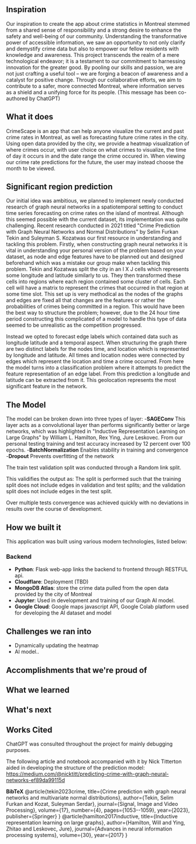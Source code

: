 ## Inspiration
Our inspiration to create the app about crime statistics in Montreal stemmed from a shared sense of responsibility and a strong desire to enhance the safety and well-being of our community. Understanding the transformative power of accessible information, we saw an opportunity to not only clarify and demystify crime data but also to empower our fellow residents with knowledge and awareness. This project transcends the realm of a mere technological endeavor; it is a testament to our commitment to harnessing innovation for the greater good. By pooling our skills and passion, we are not just crafting a useful tool – we are forging a beacon of awareness and a catalyst for positive change. Through our collaborative efforts, we aim to contribute to a safer, more connected Montreal, where information serves as a shield and a unifying force for its people. (This message has been co-authored by ChatGPT)

## What it does
CrimeScape is an app that can help anyone visualize the current and past crime rates in Montreal, as well as forecasting future crime rates in the city. Using open data provided by the city, we provide a heatmap visualization of where crimes occur, with user choice on what crimes to visualize, the time of day it occurs in and the date range the crime occured in. When viewing our crime rate predictions for the future, the user may instead choose the month to be viewed. 

## Significant region prediction
Our initial idea was ambitious, we planned to implement newly conducted research of graph neural networks in a spatiotemporal setting to conduct time series forecasting on crime rates on the island of montreal. Although this seemed possible with the current dataset, its implementation was quite challenging. Recent research conducted in 2021 titled "Crime Prediction with Graph Neural Networks and Normal Distributions" by Selim Furkan Tekin and Suleyman S. Kozatwas our first resource in understanding and tackling this problem. Firstly, when constructing graph neural networks it is vital in understanding your personal version of the problem based on your dataset, as node and edge features have to be planned out and designed beforehand which was a mistake our group make when tackling this problem. Tekin and Kozatwas split the city in an I X J cells which represents some longitude and latitude similarly to us. They then transformed these cells into regions where each region contained some cluster of cells. Each cell will have a matrix to represent the crimes that occurred in that region at some time slot.  This set up is very methodical as the nodes of the graphs and edges are fixed all that changes are the features or rather the probabilities of crimes being committed in a region. This would have been the best way to structure the problem; however, due to the 24 hour time period constructing this complicated of a model to handle this type of data seemed to be unrealistic as the competition progressed. 

Instead we opted to forecast edge labels which contained data such as longitude latitude and a temporal aspect. When structuring the graph there are two distinct labels for the nodes time, and location which is represented by longitude and latitude. All times and location nodes were connected by edges which represent the location and time a crime occurred. From here the model turns into a classification problem where it attempts to predict the feature representation of an edge label. From this prediction a longitude and latitude can be extracted from it. This geolocation represents the most significant feature in the network.

## The Model
The model can be broken down into three types of layer:
-**SAGEConv**
This layer acts as a convolutional layer than performs significantly better or large networks, which was highlighted in "Inductive Representation Learning on Large Graphs" by William L. Hamilton, Rex Ying, Jure Leskovec. From our personal testing training and test accuracy increased by 12 percent over 100 epochs. 
-**BatchNormalization**
Enables stability in training and convergence
-**Dropout**
Prevents overfitting of the network

The train test validation split was conducted through a Random link split.

This validifies the output as: The split is performed such that the training split does not include edges in validation and test splits; and the validation split does not include edges in the test split.

Over multiple tests convergence was achieved quickly with no deviations in results over the course of development.

## How we built it
This application was built using various modern technologies, listed below:
### Backend
- **Python**: Flask web-app links the backend to frontend through RESTFUL api.
- **Cloudflare**: Deployment (TBD)
- **MongoDB Atlas**: store the crime data pulled from the open data provided by the city of Montreal
- **Jupyter**: Used in development and training of our Graph AI model.
- **Google Cloud**: Google maps javascript API, Google Colab platform used for developing the AI dataset and model



## Challenges we ran into

- Dynamically updating the heatmap
- AI model..

## Accomplishments that we're proud of

## What we learned

## What's next

## Works Cited

ChatGPT was consulted throughout the project for mainly debugging purposes.

The following article and notebook accompanied with it by Nick Titterton aided in developing the structure of the prediction model:
https://medium.com/@nicktitt/predicting-crime-with-graph-neural-networks-ef89da99115d


**BibTeX**
@article{tekin2023crime,
  title={Crime prediction with graph neural networks and multivariate normal distributions},
  author={Tekin, Selim Furkan and Kozat, Suleyman Serdar},
  journal={Signal, Image and Video Processing},
  volume={17},
  number={4},
  pages={1053--1059},
  year={2023},
  publisher={Springer}
}
@article{hamilton2017inductive,
  title={Inductive representation learning on large graphs},
  author={Hamilton, Will and Ying, Zhitao and Leskovec, Jure},
  journal={Advances in neural information processing systems},
  volume={30},
  year={2017}
}


